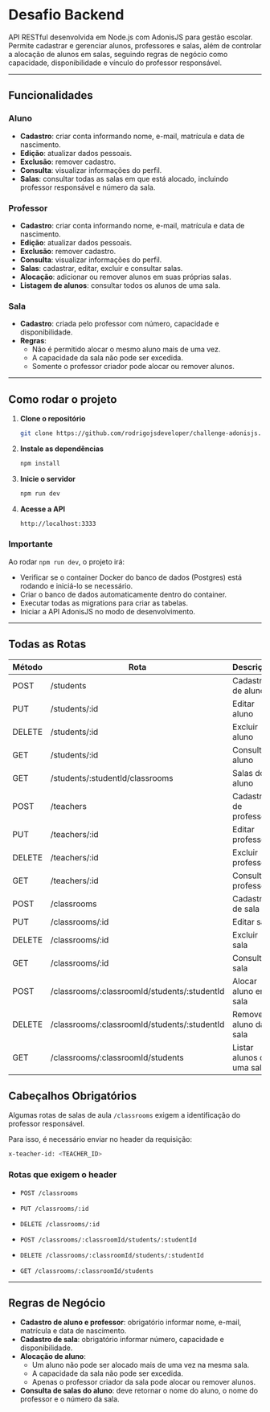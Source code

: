 # Desafio Backend

API RESTful desenvolvida em Node.js com AdonisJS para gestão escolar. Permite cadastrar e gerenciar alunos, professores e salas, além de controlar a alocação de alunos em salas, seguindo regras de negócio como capacidade, disponibilidade e vínculo do professor responsável.

---

## **Funcionalidades**

### Aluno
- **Cadastro**: criar conta informando nome, e-mail, matrícula e data de nascimento.  
- **Edição**: atualizar dados pessoais.  
- **Exclusão**: remover cadastro.  
- **Consulta**: visualizar informações do perfil.  
- **Salas**: consultar todas as salas em que está alocado, incluindo professor responsável e número da sala.  

### Professor
- **Cadastro**: criar conta informando nome, e-mail, matrícula e data de nascimento.  
- **Edição**: atualizar dados pessoais.  
- **Exclusão**: remover cadastro.  
- **Consulta**: visualizar informações do perfil.  
- **Salas**: cadastrar, editar, excluir e consultar salas.  
- **Alocação**: adicionar ou remover alunos em suas próprias salas.  
- **Listagem de alunos**: consultar todos os alunos de uma sala.  

### Sala
- **Cadastro**: criada pelo professor com número, capacidade e disponibilidade.  
- **Regras**:  
  - Não é permitido alocar o mesmo aluno mais de uma vez.  
  - A capacidade da sala não pode ser excedida.  
  - Somente o professor criador pode alocar ou remover alunos.  

---

## **Como rodar o projeto**

1. **Clone o repositório**
   ```bash
   git clone https://github.com/rodrigojsdeveloper/challenge-adonisjs.git
   ```

2. **Instale as dependências**
   ```bash
   npm install
   ```

3. **Inicie o servidor**
   ```bash
   npm run dev
   ```

4. **Acesse a API**
   ```bash
   http://localhost:3333
   ```

### **Importante**

Ao rodar `npm run dev`, o projeto irá:  

- Verificar se o container Docker do banco de dados (Postgres) está rodando e iniciá-lo se necessário.  
- Criar o banco de dados automaticamente dentro do container.  
- Executar todas as migrations para criar as tabelas.  
- Iniciar a API AdonisJS no modo de desenvolvimento.

---

## **Todas as Rotas**

| Método | Rota                                         | Descrição                                 |
|--------|----------------------------------------------|-------------------------------------------|
| POST   | /students                                    | Cadastro de aluno                         |
| PUT    | /students/:id                                | Editar aluno                              |
| DELETE | /students/:id                                | Excluir aluno                             |
| GET    | /students/:id                                | Consultar aluno                           |
| GET    | /students/:studentId/classrooms              | Salas do aluno                            |
| POST   | /teachers                                    | Cadastro de professor                     |
| PUT    | /teachers/:id                                | Editar professor                          |
| DELETE | /teachers/:id                                | Excluir professor                         |
| GET    | /teachers/:id                                | Consultar professor                       |
| POST   | /classrooms                                  | Cadastro de sala                          |
| PUT    | /classrooms/:id                              | Editar sala                               |
| DELETE | /classrooms/:id                              | Excluir sala                              |
| GET    | /classrooms/:id                              | Consultar sala                            |
| POST   | /classrooms/:classroomId/students/:studentId | Alocar aluno em sala                      |
| DELETE | /classrooms/:classroomId/students/:studentId | Remover aluno da sala                     |
| GET    | /classrooms/:classroomId/students            | Listar alunos de uma sala                 |

## **Cabeçalhos Obrigatórios**

Algumas rotas de salas de aula `/classrooms` exigem a identificação do professor responsável.

Para isso, é necessário enviar no header da requisição:

```bash
x-teacher-id: <TEACHER_ID>
```

### **Rotas que exigem o header**

- `POST /classrooms`

- `PUT /classrooms/:id`

- `DELETE /classrooms/:id`

- `POST /classrooms/:classroomId/students/:studentId`

- `DELETE /classrooms/:classroomId/students/:studentId`

- `GET /classrooms/:classroomId/students`

---

## **Regras de Negócio**

- **Cadastro de aluno e professor**: obrigatório informar nome, e-mail, matrícula e data de nascimento.  
- **Cadastro de sala**: obrigatório informar número, capacidade e disponibilidade.  
- **Alocação de aluno**:  
  - Um aluno não pode ser alocado mais de uma vez na mesma sala.  
  - A capacidade da sala não pode ser excedida.  
  - Apenas o professor criador da sala pode alocar ou remover alunos.  
- **Consulta de salas do aluno**: deve retornar o nome do aluno, o nome do professor e o número da sala.
